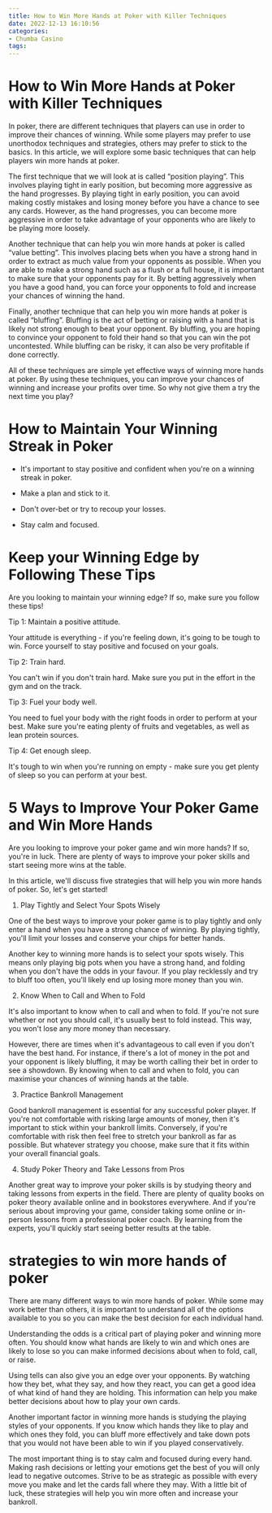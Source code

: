```yaml
---
title: How to Win More Hands at Poker with Killer Techniques
date: 2022-12-13 16:10:56
categories:
- Chumba Casino
tags:
---
```



#  How to Win More Hands at Poker with Killer Techniques

In poker, there are different techniques that players can use in order to improve their chances of winning. While some players may prefer to use unorthodox techniques and strategies, others may prefer to stick to the basics. In this article, we will explore some basic techniques that can help players win more hands at poker.

The first technique that we will look at is called “position playing”. This involves playing tight in early position, but becoming more aggressive as the hand progresses. By playing tight in early position, you can avoid making costly mistakes and losing money before you have a chance to see any cards. However, as the hand progresses, you can become more aggressive in order to take advantage of your opponents who are likely to be playing more loosely.

Another technique that can help you win more hands at poker is called “value betting”. This involves placing bets when you have a strong hand in order to extract as much value from your opponents as possible. When you are able to make a strong hand such as a flush or a full house, it is important to make sure that your opponents pay for it. By betting aggressively when you have a good hand, you can force your opponents to fold and increase your chances of winning the hand.

Finally, another technique that can help you win more hands at poker is called “bluffing”. Bluffing is the act of betting or raising with a hand that is likely not strong enough to beat your opponent. By bluffing, you are hoping to convince your opponent to fold their hand so that you can win the pot uncontested. While bluffing can be risky, it can also be very profitable if done correctly.

All of these techniques are simple yet effective ways of winning more hands at poker. By using these techniques, you can improve your chances of winning and increase your profits over time. So why not give them a try the next time you play?

#  How to Maintain Your Winning Streak in Poker

* It's important to stay positive and confident when you're on a winning streak in poker.

* Make a plan and stick to it.

* Don't over-bet or try to recoup your losses.

* Stay calm and focused.

#  Keep your Winning Edge by Following These Tips

Are you looking to maintain your winning edge? If so, make sure you follow these tips!

Tip 1: Maintain a positive attitude.

Your attitude is everything - if you're feeling down, it's going to be tough to win. Force yourself to stay positive and focused on your goals.

Tip 2: Train hard.

You can't win if you don't train hard. Make sure you put in the effort in the gym and on the track.

Tip 3: Fuel your body well.

You need to fuel your body with the right foods in order to perform at your best. Make sure you're eating plenty of fruits and vegetables, as well as lean protein sources.

Tip 4: Get enough sleep.

It's tough to win when you're running on empty - make sure you get plenty of sleep so you can perform at your best.

#  5 Ways to Improve Your Poker Game and Win More Hands

Are you looking to improve your poker game and win more hands? If so, you're in luck. There are plenty of ways to improve your poker skills and start seeing more wins at the table.

In this article, we'll discuss five strategies that will help you win more hands of poker. So, let's get started!

1. Play Tightly and Select Your Spots Wisely

One of the best ways to improve your poker game is to play tightly and only enter a hand when you have a strong chance of winning. By playing tightly, you'll limit your losses and conserve your chips for better hands.

Another key to winning more hands is to select your spots wisely. This means only playing big pots when you have a strong hand, and folding when you don't have the odds in your favour. If you play recklessly and try to bluff too often, you'll likely end up losing more money than you win.

2. Know When to Call and When to Fold

It's also important to know when to call and when to fold. If you're not sure whether or not you should call, it's usually best to fold instead. This way, you won't lose any more money than necessary.

However, there are times when it's advantageous to call even if you don't have the best hand. For instance, if there's a lot of money in the pot and your opponent is likely bluffing, it may be worth calling their bet in order to see a showdown. By knowing when to call and when to fold, you can maximise your chances of winning hands at the table.

3. Practice Bankroll Management

Good bankroll management is essential for any successful poker player. If you're not comfortable with risking large amounts of money, then it's important to stick within your bankroll limits. Conversely, if you're comfortable with risk then feel free to stretch your bankroll as far as possible. But whatever strategy you choose, make sure that it fits within your overall financial goals.

4. Study Poker Theory and Take Lessons from Pros

Another great way to improve your poker skills is by studying theory and taking lessons from experts in the field. There are plenty of quality books on poker theory available online and in bookstores everywhere. And if you're serious about improving your game, consider taking some online or in-person lessons from a professional poker coach. By learning from the experts, you'll quickly start seeing better results at the table.

#  strategies to win more hands of poker

There are many different ways to win more hands of poker. While some may work better than others, it is important to understand all of the options available to you so you can make the best decision for each individual hand.

Understanding the odds is a critical part of playing poker and winning more often. You should know what hands are likely to win and which ones are likely to lose so you can make informed decisions about when to fold, call, or raise.

Using tells can also give you an edge over your opponents. By watching how they bet, what they say, and how they react, you can get a good idea of what kind of hand they are holding. This information can help you make better decisions about how to play your own cards.

Another important factor in winning more hands is studying the playing styles of your opponents. If you know which hands they like to play and which ones they fold, you can bluff more effectively and take down pots that you would not have been able to win if you played conservatively.

The most important thing is to stay calm and focused during every hand. Making rash decisions or letting your emotions get the best of you will only lead to negative outcomes. Strive to be as strategic as possible with every move you make and let the cards fall where they may. With a little bit of luck, these strategies will help you win more often and increase your bankroll.